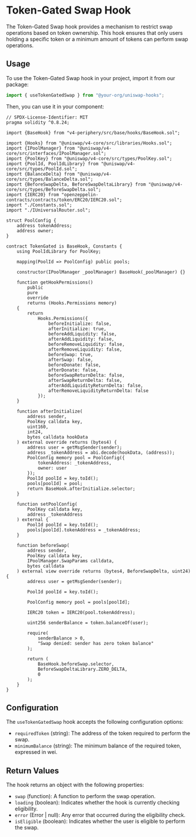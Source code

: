 # Token-Gated Swap Hook

The Token-Gated Swap hook provides a mechanism to restrict swap operations based on token ownership. This hook ensures that only users holding a specific token or a minimum amount of tokens can perform swap operations.

## Usage

To use the Token-Gated Swap hook in your project, import it from our package:

```javascript
import { useTokenGatedSwap } from "@your-org/uniswap-hooks";
```

Then, you can use it in your component:

```solidity
// SPDX-License-Identifier: MIT
pragma solidity ^0.8.24;

import {BaseHook} from "v4-periphery/src/base/hooks/BaseHook.sol";

import {Hooks} from "@uniswap/v4-core/src/libraries/Hooks.sol";
import {IPoolManager} from "@uniswap/v4-core/src/interfaces/IPoolManager.sol";
import {PoolKey} from "@uniswap/v4-core/src/types/PoolKey.sol";
import {PoolId, PoolIdLibrary} from "@uniswap/v4-core/src/types/PoolId.sol";
import {BalanceDelta} from "@uniswap/v4-core/src/types/BalanceDelta.sol";
import {BeforeSwapDelta, BeforeSwapDeltaLibrary} from "@uniswap/v4-core/src/types/BeforeSwapDelta.sol";
import {IERC20} from "openzeppelin-contracts/contracts/token/ERC20/IERC20.sol";
import "./Constants.sol";
import "./IUniversalRouter.sol";

struct PoolConfig {
    address tokenAddress;
    address owner;
}

contract TokenGated is BaseHook, Constants {
    using PoolIdLibrary for PoolKey;

    mapping(PoolId => PoolConfig) public pools;

    constructor(IPoolManager _poolManager) BaseHook(_poolManager) {}

    function getHookPermissions()
        public
        pure
        override
        returns (Hooks.Permissions memory)
    {
        return
            Hooks.Permissions({
                beforeInitialize: false,
                afterInitialize: true,
                beforeAddLiquidity: false,
                afterAddLiquidity: false,
                beforeRemoveLiquidity: false,
                afterRemoveLiquidity: false,
                beforeSwap: true,
                afterSwap: false,
                beforeDonate: false,
                afterDonate: false,
                beforeSwapReturnDelta: false,
                afterSwapReturnDelta: false,
                afterAddLiquidityReturnDelta: false,
                afterRemoveLiquidityReturnDelta: false
            });
    }

    function afterInitialize(
        address sender,
        PoolKey calldata key,
        uint160,
        int24,
        bytes calldata hookData
    ) external override returns (bytes4) {
        address user = getMsgSender(sender);
        address _tokenAddress = abi.decode(hookData, (address));
        PoolConfig memory pool = PoolConfig({
            tokenAddress: _tokenAddress,
            owner: user
        });
        PoolId poolId = key.toId();
        pools[poolId] = pool;
        return BaseHook.afterInitialize.selector;
    }

    function setPoolConfig(
        PoolKey calldata key,
        address _tokenAddress
    ) external {
        PoolId poolId = key.toId();
        pools[poolId].tokenAddress = _tokenAddress;
    }

    function beforeSwap(
        address sender,
        PoolKey calldata key,
        IPoolManager.SwapParams calldata,
        bytes calldata
    ) external view override returns (bytes4, BeforeSwapDelta, uint24) {
        address user = getMsgSender(sender);

        PoolId poolId = key.toId();

        PoolConfig memory pool = pools[poolId];

        IERC20 token = IERC20(pool.tokenAddress);

        uint256 senderBalance = token.balanceOf(user);

        require(
            senderBalance > 0,
            "Swap denied: sender has zero token balance"
        );

        return (
            BaseHook.beforeSwap.selector,
            BeforeSwapDeltaLibrary.ZERO_DELTA,
            0
        );
    }
}

```

## Configuration

The `useTokenGatedSwap` hook accepts the following configuration options:

- `requiredToken` (string): The address of the token required to perform the swap.
- `minimumBalance` (string): The minimum balance of the required token, expressed in wei.

## Return Values

The hook returns an object with the following properties:

- `swap` (function): A function to perform the swap operation.
- `loading` (boolean): Indicates whether the hook is currently checking eligibility.
- `error` (Error | null): Any error that occurred during the eligibility check.
- `isEligible` (boolean): Indicates whether the user is eligible to perform the swap.
